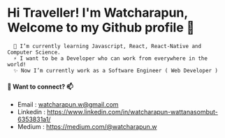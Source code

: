 # Hi Traveller! I'm Watcharapun, Welcome to my Github profile 👋

      🌱 I’m currently learning Javascript, React, React-Native and Computer Science. 
      ⚡ I want to be a Developer who can work from everywhere in the world!
      ✨ Now I’m currently work as a Software Engineer ( Web Developer )

#### 💬 Want to connect? 📫
* Email : watcharapun.w@gmail.com
* Linkedin : https://www.linkedin.com/in/watcharapun-wattanasombut-6353831a1/
* Medium : https://medium.com/@watcharapun.w
<!--
**BellEraDev/BellEraDev** is a ✨ _special_ ✨ repository because its `README.md` (this file) appears on your GitHub profile.

Here are some ideas to get you started:

- 🔭 I’m currently working on ...
- 🌱 I’m currently learning ...
- 👯 I’m looking to collaborate on ...
- 🤔 I’m looking for help with ...
- 💬 Ask me about ...
- 📫 How to reach me: ...
- 😄 Pronouns: ...
- ⚡ Fun fact: ...
-->
